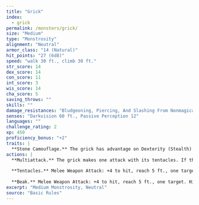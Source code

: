 ```yaml
---
title: "Grick"
index:
  - grick
permalink: /monsters/grick/
size: "Medium"
type: "Monstrosity"
alignment: "Neutral"
armor_class: "14 (Natural)"
hit_points: "27 (6d8)"
speed: "walk 30 ft., climb 30 ft."
str_score: 14
dex_score: 14
con_score: 11
int_score: 3
wis_score: 14
cha_score: 5
saving_throws: ""
skills: ""
damage_resistances: "Bludgeoning, Piercing, And Slashing From Nonmagical Weapons"
senses: "Darkvision 60 ft., Passive Perception 12"
languages: ""
challenge_rating: 2
xp: 450
proficiency_bonus: "+2"
traits: |
  **Stone Camouflage.** The grick has advantage on Dexterity (Stealth) checks made to hide in rocky terrain.
actions: |
  **Multiattack.** The grick makes one attack with its tentacles. If that attack hits, the grick can make one beak attack against the same target.
  
  **Tentacles.** Melee Weapon Attack: +4 to hit, reach 5 ft., one target. Hit: 9 (2d6 + 2) slashing damage.
  
  **Beak.** Melee Weapon Attack: +4 to hit, reach 5 ft., one target. Hit: 5 (1d6 + 2) piercing damage.  
excerpt: "Medium Monstrosity, Neutral"
source: "Basic Rules"
---
```


